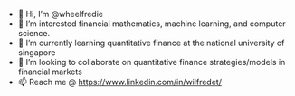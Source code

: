 - 👋 Hi, I’m @wheelfredie
- 👀 I’m interested financial mathematics, machine learning, and computer science.
- 🌱 I’m currently learning quantitative finance at the national university of singapore
- 💞️ I’m looking to collaborate on quantitative finance strategies/models in financial markets
- 📫 Reach me @ https://www.linkedin.com/in/wilfredet/

<!---
wheelfredie/wheelfredie is a ✨ special ✨ repository because its `README.md` (this file) appears on your GitHub profile.
You can click the Preview link to take a look at your changes.
--->
